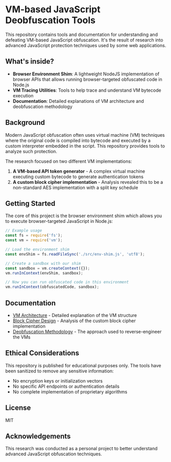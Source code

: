 # VM-based JavaScript Deobfuscation Tools

This repository contains tools and documentation for understanding and defeating VM-based JavaScript obfuscation. It's the result of research into advanced JavaScript protection techniques used by some web applications.

## What's inside?

- **Browser Environment Shim**: A lightweight NodeJS implementation of browser APIs that allows running browser-targeted obfuscated code in Node.js
- **VM Tracing Utilities**: Tools to help trace and understand VM bytecode execution
- **Documentation**: Detailed explanations of VM architecture and deobfuscation methodology

## Background

Modern JavaScript obfuscation often uses virtual machine (VM) techniques where the original code is compiled into bytecode and executed by a custom interpreter embedded in the script. This repository provides tools to analyze such protection.

The research focused on two different VM implementations:

1. **A VM-based API token generator** - A complex virtual machine executing custom bytecode to generate authentication tokens
2. **A custom block cipher implementation** - Analysis revealed this to be a non-standard AES implementation with a split key schedule

## Getting Started

The core of this project is the browser environment shim which allows you to execute browser-targeted JavaScript in Node.js:

```javascript
// Example usage
const fs = require('fs');
const vm = require('vm');

// Load the environment shim
const envShim = fs.readFileSync('./src/env-shim.js', 'utf8');

// Create a sandbox with our shim
const sandbox = vm.createContext({});
vm.runInContext(envShim, sandbox);

// Now you can run obfuscated code in this environment
vm.runInContext(obfuscatedCode, sandbox);
```

## Documentation

- [VM Architecture](docs/vm_architecture.md) - Detailed explanation of the VM structure
- [Block Cipher Design](docs/aes_design.md) - Analysis of the custom block cipher implementation
- [Deobfuscation Methodology](docs/deobfuscation_methodology.md) - The approach used to reverse-engineer the VMs

## Ethical Considerations

This repository is published for educational purposes only. The tools have been sanitized to remove any sensitive information:

- No encryption keys or initialization vectors
- No specific API endpoints or authentication details
- No complete implementation of proprietary algorithms

## License

MIT

## Acknowledgements

This research was conducted as a personal project to better understand advanced JavaScript obfuscation techniques.